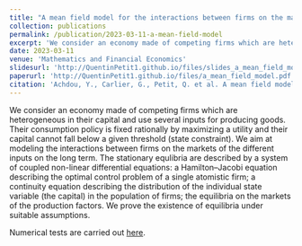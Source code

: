 ```yaml
---
title: "A mean field model for the interactions between firms on the markets of their inputs"
collection: publications
permalink: /publication/2023-03-11-a-mean-field-model
excerpt: 'We consider an economy made of competing firms which are heterogeneous in their capital and use several inputs for producing goods. Their consumption policy is fixed rationally by maximizing a utility and their capital cannot fall below a given threshold (state constraint). We aim at modeling the interactions between firms on the markets of the different inputs on the long term. The stationary equlibria are described by a system of coupled non-linear differential equations: a Hamilton–Jacobi equation describing the optimal control problem of a single atomistic firm; a continuity equation describing the distribution of the individual state variable (the capital) in the population of firms; the equilibria on the markets of the production factors. We prove the existence of equilibria under suitable assumptions.'
date: 2023-03-11
venue: 'Mathematics and Financial Economics'
slidesurl: 'http://QuentinPetit1.github.io/files/slides_a_mean_field_model.pdf'
paperurl: 'http://QuentinPetit1.github.io/files/a_mean_field_model.pdf'
citation: 'Achdou, Y., Carlier, G., Petit, Q. et al. A mean field model for the interactions between firms on the markets of their inputs. Math Finan Econ (2023). https://doi.org/10.1007/s11579-023-00333-z'
---
```


We consider an economy made of competing firms which are heterogeneous in their capital and use several inputs for producing goods. Their consumption policy is fixed rationally by maximizing a utility and their capital cannot fall below a given threshold (state constraint). We aim at modeling the interactions between firms on the markets of the different inputs on the long term. The stationary equlibria are described by a system of coupled non-linear differential equations: a Hamilton–Jacobi equation describing the optimal control problem of a single atomistic firm; a continuity equation describing the distribution of the individual state variable (the capital) in the population of firms; the equilibria on the markets of the production factors. We prove the existence of equilibria under suitable assumptions.

Numerical tests are carried out <a href="http://QuentinPetit1.github.io/files/a_mean_field_model_numerics.pdf">here</a>.